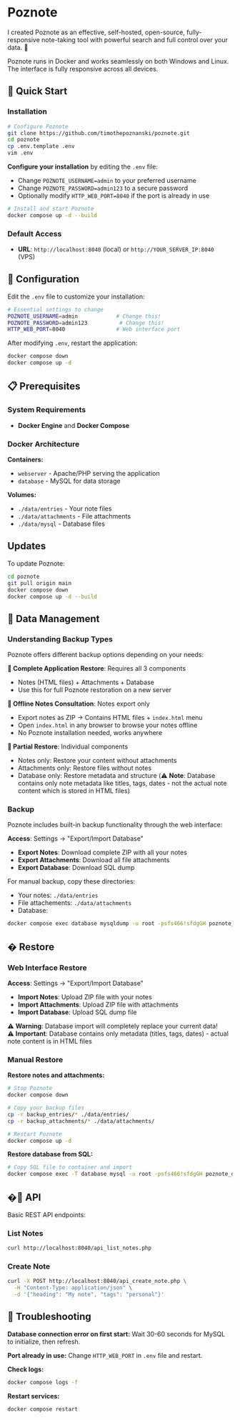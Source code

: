 # Poznote

I created Poznote as an effective, self-hosted, open-source, fully-responsive note-taking tool with powerful search and full control over your data. 🤩

Poznote runs in Docker and works seamlessly on both Windows and Linux. The interface is fully responsive across all devices.

## 🚀 Quick Start

### Installation

```bash
# Configure Poznote
git clone https://github.com/timothepoznanski/poznote.git
cd poznote
cp .env.template .env
vim .env
```

**Configure your installation** by editing the `.env` file:
- Change `POZNOTE_USERNAME=admin` to your preferred username
- Change `POZNOTE_PASSWORD=admin123` to a secure password
- Optionally modify `HTTP_WEB_PORT=8040` if the port is already in use

```bash
# Install and start Poznote
docker compose up -d --build
```

### Default Access
- **URL**: `http://localhost:8040` (local) or `http://YOUR_SERVER_IP:8040` (VPS)

## 🔧 Configuration

Edit the `.env` file to customize your installation:

```bash
# Essential settings to change
POZNOTE_USERNAME=admin            # Change this!
POZNOTE_PASSWORD=admin123          # Change this!
HTTP_WEB_PORT=8040                # Web interface port
```

After modifying `.env`, restart the application:
```bash
docker compose down
docker compose up -d
```

## 📋 Prerequisites

### System Requirements
- **Docker Engine** and **Docker Compose**

### Docker Architecture

**Containers:**
- `webserver` - Apache/PHP serving the application
- `database` - MySQL for data storage

**Volumes:**
- `./data/entries` - Your note files
- `./data/attachments` - File attachments  
- `./data/mysql` - Database files

##  Updates

To update Poznote:

```bash
cd poznote
git pull origin main
docker compose down
docker compose up -d --build
```

## 💾 Data Management

### Understanding Backup Types

Poznote offers different backup options depending on your needs:

**📝 Complete Application Restore**: Requires all 3 components
- Notes (HTML files) + Attachments + Database
- Use this for full Poznote restoration on a new server

**📖 Offline Notes Consultation**: Notes export only
- Export notes as ZIP → Contains HTML files + `index.html` menu
- Open `index.html` in any browser to browse your notes offline
- No Poznote installation needed, works anywhere

**🔄 Partial Restore**: Individual components
- Notes only: Restore your content without attachments
- Attachments only: Restore files without notes  
- Database only: Restore metadata and structure (⚠️ **Note**: Database contains only note metadata like titles, tags, dates - not the actual note content which is stored in HTML files)

### Backup

Poznote includes built-in backup functionality through the web interface:

**Access**: Settings → "Export/Import Database"

- **Export Notes**: Download complete ZIP with all your notes
- **Export Attachments**: Download all file attachments
- **Export Database**: Download SQL dump

For manual backup, copy these directories:

- Your notes: `./data/entries`
- File attachements: `./data/attachments`
- Database:

```bash
docker compose exec database mysqldump -u root -psfs466!sfdgGH poznote_db > backup.sql
```

## � Restore

### Web Interface Restore
**Access**: Settings → "Export/Import Database"

- **Import Notes**: Upload ZIP file with your notes
- **Import Attachments**: Upload ZIP file with attachments
- **Import Database**: Upload SQL dump file

⚠️ **Warning**: Database import will completely replace your current data!  
⚠️ **Important**: Database contains only metadata (titles, tags, dates) - actual note content is in HTML files

### Manual Restore

**Restore notes and attachments:**
```bash
# Stop Poznote
docker compose down

# Copy your backup files
cp -r backup_entries/* ./data/entries/
cp -r backup_attachments/* ./data/attachments/

# Restart Poznote
docker compose up -d
```

**Restore database from SQL:**
```bash
# Copy SQL file to container and import
docker compose exec -T database mysql -u root -psfs466!sfdgGH poznote_db < backup.sql
```

## �🔌 API

Basic REST API endpoints:

### List Notes
```bash
curl http://localhost:8040/api_list_notes.php
```

### Create Note
```bash
curl -X POST http://localhost:8040/api_create_note.php \
  -H "Content-Type: application/json" \
  -d '{"heading": "My note", "tags": "personal"}'
```

## 🔧 Troubleshooting

**Database connection error on first start:**
Wait 30-60 seconds for MySQL to initialize, then refresh.

**Port already in use:**
Change `HTTP_WEB_PORT` in `.env` file and restart.

**Check logs:**
```bash
docker compose logs -f
```

**Restart services:**
```bash
docker compose restart
```
